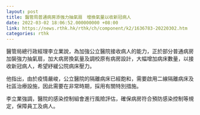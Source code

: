 ```yaml
---
layout: post
title: 醫管局普通病房添強力抽氣扇　增換氣量以收新冠病人　
date: 2022-03-02 18:06:52.000000000 +08:00
link: https://news.rthk.hk/rthk/ch/component/k2/1636783-20220302.htm
categories: rthk
---
```


醫管局總行政經理李立業說，為加強公立醫院接收病人的能力，正於部分普通病房加裝強力抽氣扇，加大病房換氣量及調校原有病房設計，大幅增加病床數量，以接收新冠病人，希望紓緩公院病床壓力。

他指出，由於疫情嚴峻，公立醫院的隔離病床已經飽和，需要啟用二線隔離病床及社區治療設施，因此需要在非常時期，採用有關特別措施。

李立業強調，醫院的感染控制組會進行風險評估，確保病房符合預防感染控制等規定，保障員工及病人。

